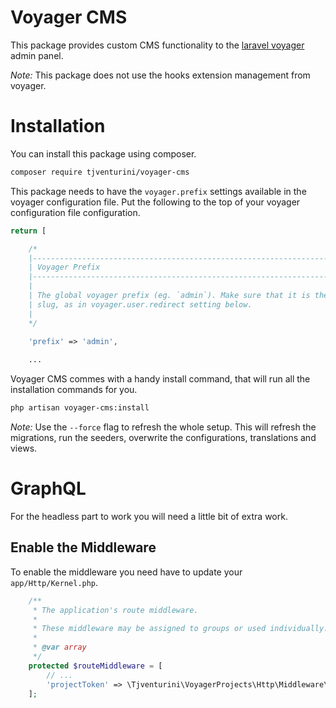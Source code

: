 # Voyager CMS

This package provides custom CMS functionality to the [laravel voyager](https://laravelvoyager.com) admin panel.

*Note:* This package does not use the hooks extension management from voyager.

# Installation

You can install this package using composer.

```bash
composer require tjventurini/voyager-cms 
```

This package needs to have the `voyager.prefix` settings available in the voyager configuration file. Put the following to the top of your voyager configuration file configuration.

```php
return [

    /*
    |--------------------------------------------------------------------------
    | Voyager Prefix
    |--------------------------------------------------------------------------
    |
    | The global voyager prefix (eg. `admin`). Make sure that it is the same
    | slug, as in voyager.user.redirect setting below.
    |
    */
    
    'prefix' => 'admin',

    ...
```

Voyager CMS commes with a handy install command, that will run all the installation commands for you.

```bash
php artisan voyager-cms:install
```

*Note:* Use the `--force` flag to refresh the whole setup. This will refresh the migrations, run the seeders, overwrite the configurations, translations and views.

# GraphQL

For the headless part to work you will need a little bit of extra work.

## Enable the Middleware

To enable the middleware you need have to update your `app/Http/Kernel.php`.

```php
    /**
     * The application's route middleware.
     *
     * These middleware may be assigned to groups or used individually.
     *
     * @var array
     */
    protected $routeMiddleware = [
        // ...
        'projectToken' => \Tjventurini\VoyagerProjects\Http\Middleware\VerifyProjectToken::class,
    ];
```
